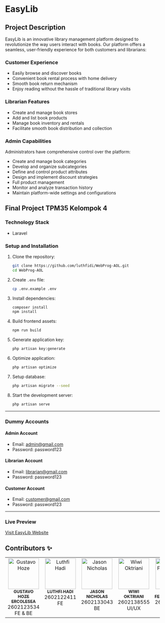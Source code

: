 # EasyLib

## Project Description

EasyLib is an innovative library management platform designed to revolutionize the way users interact with books. Our platform offers a seamless, user-friendly experience for both customers and librarians:

### Customer Experience

-   Easily browse and discover books
-   Convenient book rental process with home delivery
-   Smooth book return mechanism
-   Enjoy reading without the hassle of traditional library visits

### Librarian Features

-   Create and manage book stores
-   Add and list book products
-   Manage book inventory and rentals
-   Facilitate smooth book distribution and collection

### Admin Capabilities

Administrators have comprehensive control over the platform:

-   Create and manage book categories
-   Develop and organize subcategories
-   Define and control product attributes
-   Design and implement discount strategies
-   Full product management
-   Monitor and analyze transaction history
-   Maintain platform-wide settings and configurations

## Final Project TPM35 Kelompok 4

### Technology Stack

-   Laravel

### Setup and Installation

1. Clone the repository:
   ```bash
   git clone https://github.com/luthfidi/WebProg-AOL.git
   cd WebProg-AOL
   ```

2. Create `.env` file:
   ```bash
   cp .env.example .env
   ```

3. Install dependencies:
   ```bash
   composer install
   npm install
   ```

4. Build frontend assets:
   ```bash
   npm run build
   ```

5. Generate application key:
   ```bash
   php artisan key:generate
   ```

6. Optimize application:
   ```bash
   php artisan optimize
   ```

7. Setup database:
   ```bash
   php artisan migrate --seed
   ```

8. Start the development server:
   ```bash
   php artisan serve
   ``` 

--- 

### Dummy Accounts

#### Admin Account
- Email: admin@gmail.com
- Password: password123

#### Librarian Account
- Email: librarian@gmail.com
- Password: password123

#### Customer Account
- Email: customer@gmail.com
- Password: password123

---

### Live Preview

[Visit EasyLib Website](https://easylib.vercel.app/)

## Contributors ✨

<table>
  <tbody>
    <tr>
      <td align="center" valign="top" width="14.28%">
        <a href="https://github.com/gustavohoze">
          <img src="https://avatars.githubusercontent.com/u/114294109?v=4?s=100" width="100px" alt="Gustavo Hoze" />
          <br />
          <sub><b>GUSTAVO HOZE ERCOLESEA</b></sub>
        </a>
        <br />2602123534
        <br />FE & BE
      </td>
      <td align="center" valign="top" width="14.28%">
        <a href="https://github.com/luthfidi">
          <img src="https://avatars.githubusercontent.com/u/114864625?v=4?s=100" width="100px" alt="Luthfi Hadi" />
          <br />
          <sub><b>LUTHFI HADI</b></sub>
        </a>
        <br />2602122411
        <br />FE
      </td>
      <td align="center" valign="top" width="14.28%">
        <a href="https://github.com/Jasonicholas">
          <img src="https://ui-avatars.com/api/?size=100&name=Jason+Nicholas" width="100px" alt="Jason Nicholas" />
          <br />
          <sub><b>JASON NICHOLAS</b></sub>
        </a>
        <br />2602133043
        <br />BE
      </td>
      <td align="center" valign="top" width="14.28%">
        <a href="https://github.com/wiwioktriani">
          <img src="https://avatars.githubusercontent.com/u/114148969?v=4?s=100" width="100px" alt="Wiwi Oktriani" />
          <br />
          <sub><b>WIWI OKTRIANI</b></sub>
        </a>
        <br />2602138555
        <br />UI/UX
      </td>
      <td align="center" valign="top" width="14.28%">
        <a href="https://github.com/rengco">
          <img src="https://ui-avatars.com/api/?size=100&name=Yesica+Ferenlorensa" width="100px" alt="Yesica Ferenlorensa" />
          <br />
          <sub><b>YESICA FERENLORENSA</b></sub>
        </a>
        <br />2602136700
        <br />UI/UX
      </td>
    </tr>
  </tbody>
</table>